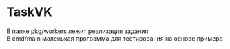 # TaskVK
В папке pkg/workers лежит реализация задания \
В cmd/main маленькая программа для тестирования на основе примера